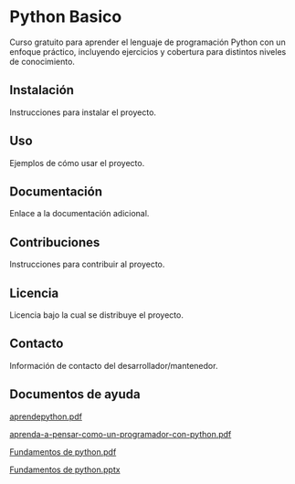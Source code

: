 # Python Basico

Curso gratuito para aprender el lenguaje de programación Python con un enfoque práctico,
incluyendo ejercicios y cobertura para distintos niveles de conocimiento.

## Instalación

Instrucciones para instalar el proyecto.

## Uso

Ejemplos de cómo usar el proyecto.

## Documentación

Enlace a la documentación adicional.

## Contribuciones

Instrucciones para contribuir al proyecto.

## Licencia

Licencia bajo la cual se distribuye el proyecto.

## Contacto

Información de contacto del desarrollador/mantenedor.

## Documentos de ayuda

[aprendepython.pdf](https://github.com/RafaelPacheco21/PythonClassBasic/files/14855123/aprendepython.pdf)

[aprenda-a-pensar-como-un-programador-con-python.pdf](https://github.com/RafaelPacheco21/PythonClassBasic/files/14855125/aprenda-a-pensar-como-un-programador-con-python.pdf)

[Fundamentos de python.pdf](https://github.com/RafaelPacheco21/PythonClassBasic/files/14855126/Fundamentos.de.python.pdf)

[Fundamentos de python.pptx](https://github.com/RafaelPacheco21/PythonClassBasic/files/14855128/Fundamentos.de.python.pptx)
